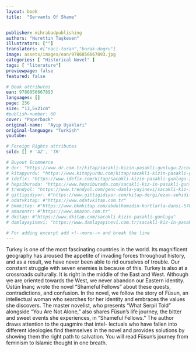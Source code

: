 ```yaml
---
layout: book
title:  "Servants Of Shame"


publisher: mihrabadpublishing
authors: "Nurettin Taşkesen"
illustrators: [""]
translators: #["naci-turan","burak-dogru"]
image: assets/images/ean/9786056667893.jpg
categories: [ "Historical Novel" ]
tags: [ "literature"]
previewpage: false
featured: false

# Book attributes
ean: 9786056667893
languages: []
page: 256
size: "13,5x21cm"
#publish-number: 60
cover: "Paperback"
original-name:  "Ayıp Uşakları"
original-language: "Turkish"
youtube:

# Foreign Rights attributes
sold: [] # 'AZ', 'TR'

# Buyout Ecommerce
# dnr: "https://www.dr.com.tr/kitap/sacakli-kizin-pasakli-gunlugu-2/cocuk-ve-genclik/genclik-10-yas/roman-oyku/urunno=0001893059001"
# kitapyurdu: "https://www.kitapyurdu.com/kitap/sacakli-kizin-pasakli-gunlugu-2-/560122.html&filter_name=Sa%C3%A7akl%C4%B1+K%C4%B1z%27%C4%B1n+Pasakl%C4%B1+G%C3%BCnl%C3%BC%C4%9F%C3%BC+2"
# idefix: "https://www.idefix.com/kitap/sacakli-kizin-pasakli-gunlugu-2/cocuk-ve-genclik/genclik-10-yas/roman-oyku/urunno=0001893059001"
# hepsiburada: "https://www.hepsiburada.com/sacakli-kiz-in-pasakli-gunlugu-2-damla-yayinevi-p-HBV000012ER86"
# trendyol: "https://www.trendyol.com/genc-damla-yayinevi/sacakli-kiz-in-pasakli-gunlugu-2-p-54825777"
# gittigidiyor: #"https://www.gittigidiyor.com/kitap-dergi/ezan-sehidi-adnan-menderes_pdp_732728793"
# odatvkitap: #"https://www.odatvkitap.com.tr"
# bkmkitap: #"https://www.bkmkitap.com/abdulhamidin-kurtlarla-dansi-578226"
# amazontr: #"https://www.amazon.com.tr"
# dkitap: #"https://www.dkitap.com/sacakli-kizin-pasakli-gunlugu"
# damlayayinevi: "https://www.damlayayinevi.com.tr/sacakli-kiz-in-pasakli-gunlugu-2-bu-iste-bi-terslik-var"

# For adding excerpt add <!--more--> and break the line
---
```

Turkey is one of the most fascinating countries in
the world. Its magnificent geography has aroused
the appetite of invading forces throughout history,
and as a result, we have never been able to rid
ourselves of trouble. Our constant struggle with
seven enemies is because of this. Turkey is also
at a crossroads culturally. It is right in the middle
of the East and West. Although we are oriented
towards the West, we never abandon our Eastern
identity. Üstün İnanç wrote the novel “Shameful
Fellows” about these quests, contradictions, and
confusion. In the novel, we follow the story of
Füsun, an intellectual woman who searches for her
identity and embraces the values she discovers.
The master novelist, who presents “What Serpil
Told” alongside “You Are Not Alone,” also shares
Füsun’s life journey, the bitter and sweet events
she experiences, in “Shameful Fellows.” The
author draws attention to the quagmire that intel-
lectuals who have fallen into different ideologies
find themselves in the novel and provides solutions
by showing them the right path to salvation. You
will read Füsun’s journey from feminism to Islamic
thought in one breath.
<!--more--> 


